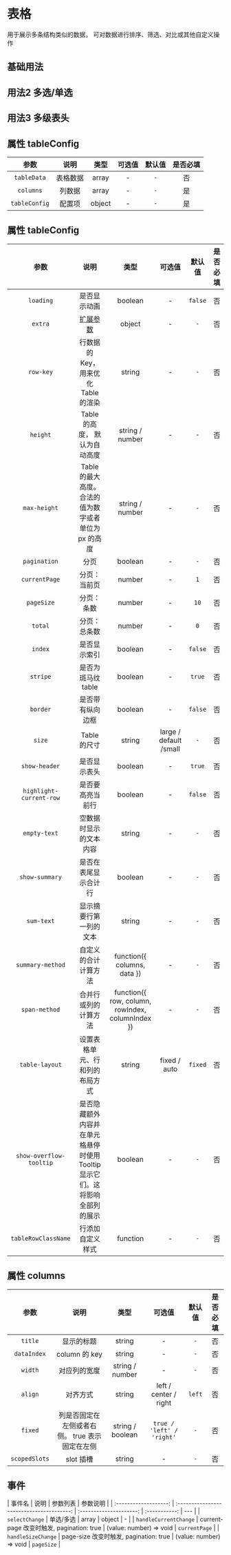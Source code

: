 <!-- 加载 demo 组件 start -->
<script setup>
import demo from './demo.vue'
import demo2 from './demo2.vue'
import demo3 from './demo3.vue'
</script>
<!-- 加载 demo 组件 end -->

<!-- 正文开始 -->

# 表格

用于展示多条结构类似的数据， 可对数据进行排序、筛选、对比或其他自定义操作

## 基础用法

<Preview comp-name="Table" demo-name="demo">
  <demo />
</Preview>

## 用法2 多选/单选

<Preview comp-name="Table" demo-name="demo">
  <demo2 />
</Preview>

## 用法3 多级表头

<Preview comp-name="Table" demo-name="demo">
  <demo3 />
</Preview>

## 属性 tableConfig

|     参数      |   说明   |  类型  | 可选值 | 默认值 | 是否必填 |
| :-----------: | :------: | :----: | :----: | :----: | :------: |
|  `tableData`  | 表格数据 | array  |   -    |  `-`   |    否    |
|   `columns`   |  列数据  | array  |   -    |  `-`   |    是    |
| `tableConfig` |  配置项  | object |   -    |  `-`   |    是    |

## 属性 tableConfig

|   参数    |     说明     |  类型   | 可选值 | 默认值  | 是否必填 |
| :-------: | :----------: | :-----: | :----: | :-----: | :------: |
| `loading` | 是否显示动画 | boolean |   -    | `false` |    否    |
| `extra` | [扩展参数](https://element-plus.gitee.io/zh-CN/component/table.html#table-%E5%B1%9E%E6%80%A7) | object |   -    |  `-`   |    否    |
| `row-key` | 行数据的 Key，用来优化 Table 的渲染 | string | - | `-` | 否 |
| `height` | Table 的高度， 默认为自动高度 | string / number | - | `-` | 否 |
| `max-height` | Table 的最大高度。 合法的值为数字或者单位为 px 的高度 | string / number | - | `-` | 否 |
| `pagination` | 分页 | boolean | - | `-` | 否 |
| `currentPage` | 分页：当前页 | number | - | `1` | 否 |
| `pageSize` | 分页：条数 | number | - | `10` | 否 |
| `total` | 分页：总条数 | number | - | `0` | 否 |
| `index` | 是否显示索引 | boolean | - | `false` | 否 |
| `stripe` | 是否为斑马纹 table | boolean | - | `true` | 否 |
| `border` | 是否带有纵向边框 | boolean | - | `false` | 否 |
| `size` | Table 的尺寸 | string | large / default /small | `-` | 否 |
| `show-header` | 是否显示表头 | boolean | - | `true` | 否 |
| `highlight-current-row` | 是否要高亮当前行 | boolean | - | `false` | 否 |
| `empty-text` | 空数据时显示的文本内容 | string | - | `-` | 否 |
| `show-summary` | 是否在表尾显示合计行 | boolean | - | `-` | 否 |
| `sum-text` | 显示摘要行第一列的文本 | string | - | `-` | 否 |
| `summary-method` | 自定义的合计计算方法 | function({ columns, data }) | - | `-` | 否 |
| `span-method` | 合并行或列的计算方法 | function({ row, column, rowIndex, columnIndex }) | - | `-` | 否 |
| `table-layout` | 设置表格单元、行和列的布局方式 | string | fixed / auto | `fixed` | 否 |
| `show-overflow-tooltip` | 是否隐藏额外内容并在单元格悬停时使用 Tooltip 显示它们。这将影响全部列的展示 | boolean | - | `-` | 否 |
| `tableRowClassName` | 行添加自定义样式 | function | - | `-` | 否 |

## 属性 columns

|     参数      |                      说明                      |       类型       |          可选值           | 默认值 | 是否必填 |
| :-----------: | :--------------------------------------------: | :--------------: | :-----------------------: | :----: | :------: |
|    `title`    |                   显示的标题                   |      string      |             -             |  `-`   |    否    |
|  `dataIndex`  |                 column 的 key                  |      string      |             -             |  `-`   |    否    |
|    `width`    |                  对应列的宽度                  | string / number  |             -             |  `-`   |    否    |
|    `align`    |                    对齐方式                    |      string      |   left / center / right   | `left` |    否    |
|    `fixed`    | 列是否固定在左侧或者右侧。 true 表示固定在左侧 | string / boolean | `true / 'left' / 'right'` |  `-`   |    否    |
| `scopedSlots` |                   slot 插槽                    |      string      |             -             |  `-`   |    否    |

## 事件

|        事件名         |                   说明                    |        参数列表         |   参数说明    |
| :-------------------: | :---------------------------------------: | :---------------------: | :-----------: | --- |
|    `selectChange`     |                 单选/多选                 |          array          |    object     | -   |
| `handleCurrentChange` | current-page 改变时触发, pagination: true | (value: number) => void | `currentPage` |
|  `handleSizeChange`   |  page-size 改变时触发, pagination: true   | (value: number) => void |  `pageSize`   |
